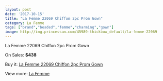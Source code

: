 ```yaml
---
layout: post
date: '2017-10-15'
title: "La Femme 22069 Chiffon 2pc Prom Gown"
category: La Femme
tags: ["brand","beaded","femme","charming","gown"]
image: http://img.princessan.com/45989-thickbox_default/la-femme-22069-chiffon-2pc-prom-gown.jpg
---
```

La Femme 22069 Chiffon 2pc Prom Gown

On Sales: **$438**
<a href="https://www.princessan.com/en/la-femme/21120-la-femme-22069-chiffon-2pc-prom-gown.html"><amp-img layout="responsive" width="600" height="600" src="//img.princessan.com/45989-thickbox_default/la-femme-22069-chiffon-2pc-prom-gown.jpg" alt="La Femme 22069 Chiffon 2pc Prom Gown 0" /></a>
<a href="https://www.princessan.com/en/la-femme/21120-la-femme-22069-chiffon-2pc-prom-gown.html"><amp-img layout="responsive" width="600" height="600" src="//img.princessan.com/45993-thickbox_default/la-femme-22069-chiffon-2pc-prom-gown.jpg" alt="La Femme 22069 Chiffon 2pc Prom Gown 1" /></a>
<a href="https://www.princessan.com/en/la-femme/21120-la-femme-22069-chiffon-2pc-prom-gown.html"><amp-img layout="responsive" width="600" height="600" src="//img.princessan.com/45992-thickbox_default/la-femme-22069-chiffon-2pc-prom-gown.jpg" alt="La Femme 22069 Chiffon 2pc Prom Gown 2" /></a>
<a href="https://www.princessan.com/en/la-femme/21120-la-femme-22069-chiffon-2pc-prom-gown.html"><amp-img layout="responsive" width="600" height="600" src="//img.princessan.com/45991-thickbox_default/la-femme-22069-chiffon-2pc-prom-gown.jpg" alt="La Femme 22069 Chiffon 2pc Prom Gown 3" /></a>
<a href="https://www.princessan.com/en/la-femme/21120-la-femme-22069-chiffon-2pc-prom-gown.html"><amp-img layout="responsive" width="600" height="600" src="//img.princessan.com/45990-thickbox_default/la-femme-22069-chiffon-2pc-prom-gown.jpg" alt="La Femme 22069 Chiffon 2pc Prom Gown 4" /></a>

Buy it: [La Femme 22069 Chiffon 2pc Prom Gown](https://www.princessan.com/en/la-femme/21120-la-femme-22069-chiffon-2pc-prom-gown.html "La Femme 22069 Chiffon 2pc Prom Gown")

View more: [La Femme](https://www.princessan.com/en/28-la-femme "La Femme")